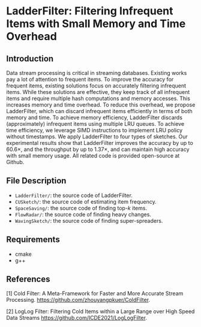 # LadderFilter: Filtering Infrequent Items with Small Memory and Time Overhead

## Introduction

Data stream processing is critical in streaming databases. Existing works pay a lot of attention to frequent items. To improve the accuracy for frequent items, existing solutions focus on accurately filtering infrequent items. While these solutions are effective, they keep track of all infrequent items and require multiple hash computations and memory accesses. This increases memory and time overhead. To reduce this overhead, we propose LadderFilter, which can discard infrequent items efficiently in terms of both memory and time. To achieve memory efficiency, LadderFilter discards (approximately) infrequent items using multiple LRU queues. To achieve time efficiency, we leverage SIMD instructions to implement LRU policy without timestamps. We apply LadderFilter to four types of sketches. Our experimental results show that LadderFilter improves the accuracy by up to 60.6×, and the throughput by up to 1.37×, and can maintain high accuracy with small memory usage. All related code is provided open-source at Github.



## File Description

*  `LadderFilter/`: the source code of LadderFilter.
*  `CUSketch/`: the source code of estimating item frequency.
*  `SpaceSaving/`: the source code of finding top-$k$ items.
*  `FlowRadar/`: the source code of finding heavy changes.
*  `WavingSketch/`: the source code of finding super-spreaders.



## Requirements

- cmake
- g++



## References

[1] Cold Filter: A Meta-Framework for Faster and More Accurate Stream Processing. https://github.com/zhouyangpkuer/ColdFilter.

[2] LogLog Filter: Filtering Cold Items within a Large Range over High Speed Data Streams https://github.com/ICDE2021/LogLogFilter.
